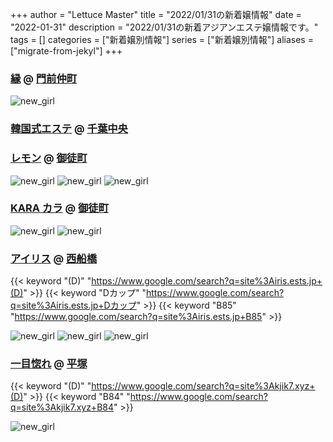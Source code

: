 +++
author = "Lettuce Master"
title = "2022/01/31の新着嬢情報"
date = "2022-01-31"
description = "2022/01/31の新着アジアンエステ嬢情報です。"
tags = []
categories = ["新着嬢別情報"]
series = ["新着嬢別情報"]
aliases = ["migrate-from-jekyl"]
+++
### [縁](http://www.en.relaxmens.com/) @ [門前仲町](/post/monzennakacho)


![new_girl](https://www.thermaxglobal.com/wp-content/uploads/2020/05/image-not-found.jpg)
### [韓国式エステ](http://www.night.ne.jp/chiba/kankoku/) @ [千葉中央](/post/chibachuo)


### [レモン](http://ueno502.galaxy.bindcloud.jp/) @ [御徒町](/post/okachimachi)


![new_girl](https://i.imgur.com/BOiRfva.jpeg)
![new_girl](https://i.imgur.com/s0CCAFM.jpeg)
![new_girl](https://i.imgur.com/6sd5fNQ.jpeg)
### [KARA カラ](https://es-kara.tokyo/) @ [御徒町](/post/okachimachi)


![new_girl](https://es-kara.tokyo/images/therapist/th_emiri.jpg)
![new_girl](https://es-kara.tokyo/images/therapist/th_yuyu.jpg)
### [アイリス](https://iris.ests.jp/) @ [西船橋](/post/nishifunabashi)
{{< keyword "(D)" "https://www.google.com/search?q=site%3Airis.ests.jp+(D)" >}} {{< keyword "Dカップ" "https://www.google.com/search?q=site%3Airis.ests.jp+Dカップ" >}} {{< keyword "B85" "https://www.google.com/search?q=site%3Airis.ests.jp+B85" >}} 

![new_girl](https://iris.ests.jp/photos/sites/58/2022/01/2022013015525921-302x445.jpeg_302X450.jpeg)
![new_girl](https://iris.ests.jp/photos/sites/58/2022/01/202201301828575.jpeg_302X450.jpeg)
![new_girl](https://iris.ests.jp/photos/sites/58/2022/01/2022013102442439.jpg_302X450.jpg)
### [一目惚れ](http://kjik7.xyz/) @ [平塚](/post/hiratsuka)
{{< keyword "(D)" "https://www.google.com/search?q=site%3Akjik7.xyz+(D)" >}} {{< keyword "B84" "https://www.google.com/search?q=site%3Akjik7.xyz+B84" >}} 

![new_girl](https://i.imgur.com/LQEvGU7.jpeg)
